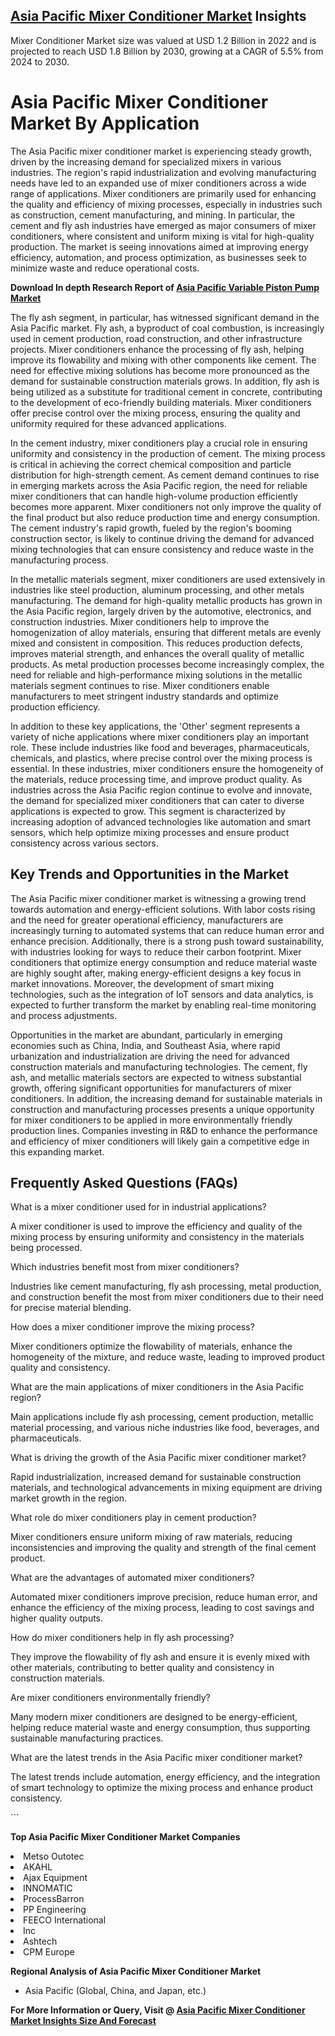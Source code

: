 <h2><a href="https://www.verifiedmarketreports.com/download-sample/?rid=417352&amp;utm_source=Github-Feb&amp;utm_medium=219" target="_blank">Asia Pacific Mixer Conditioner Market</a> Insights</h2><p>Mixer Conditioner Market size was valued at USD 1.2 Billion in 2022 and is projected to reach USD 1.8 Billion by 2030, growing at a CAGR of 5.5% from 2024 to 2030.</p><p><h1>Asia Pacific Mixer Conditioner Market By Application</h1> <p>The Asia Pacific mixer conditioner market is experiencing steady growth, driven by the increasing demand for specialized mixers in various industries. The region's rapid industrialization and evolving manufacturing needs have led to an expanded use of mixer conditioners across a wide range of applications. Mixer conditioners are primarily used for enhancing the quality and efficiency of mixing processes, especially in industries such as construction, cement manufacturing, and mining. In particular, the cement and fly ash industries have emerged as major consumers of mixer conditioners, where consistent and uniform mixing is vital for high-quality production. The market is seeing innovations aimed at improving energy efficiency, automation, and process optimization, as businesses seek to minimize waste and reduce operational costs. <p><strong>Download In depth Research Report of <a href="https://www.verifiedmarketreports.com/download-sample/?rid=236118&amp;utm_source=Pulse-Dec&amp;utm_medium=219" target="_blank">Asia Pacific Variable Piston Pump Market</a></strong></p> The fly ash segment, in particular, has witnessed significant demand in the Asia Pacific market. Fly ash, a byproduct of coal combustion, is increasingly used in cement production, road construction, and other infrastructure projects. Mixer conditioners enhance the processing of fly ash, helping improve its flowability and mixing with other components like cement. The need for effective mixing solutions has become more pronounced as the demand for sustainable construction materials grows. In addition, fly ash is being utilized as a substitute for traditional cement in concrete, contributing to the development of eco-friendly building materials. Mixer conditioners offer precise control over the mixing process, ensuring the quality and uniformity required for these advanced applications. <p>In the cement industry, mixer conditioners play a crucial role in ensuring uniformity and consistency in the production of cement. The mixing process is critical in achieving the correct chemical composition and particle distribution for high-strength cement. As cement demand continues to rise in emerging markets across the Asia Pacific region, the need for reliable mixer conditioners that can handle high-volume production efficiently becomes more apparent. Mixer conditioners not only improve the quality of the final product but also reduce production time and energy consumption. The cement industry's rapid growth, fueled by the region's booming construction sector, is likely to continue driving the demand for advanced mixing technologies that can ensure consistency and reduce waste in the manufacturing process.</p> <p>In the metallic materials segment, mixer conditioners are used extensively in industries like steel production, aluminum processing, and other metals manufacturing. The demand for high-quality metallic products has grown in the Asia Pacific region, largely driven by the automotive, electronics, and construction industries. Mixer conditioners help to improve the homogenization of alloy materials, ensuring that different metals are evenly mixed and consistent in composition. This reduces production defects, improves material strength, and enhances the overall quality of metallic products. As metal production processes become increasingly complex, the need for reliable and high-performance mixing solutions in the metallic materials segment continues to rise. Mixer conditioners enable manufacturers to meet stringent industry standards and optimize production efficiency.</p> <p>In addition to these key applications, the 'Other' segment represents a variety of niche applications where mixer conditioners play an important role. These include industries like food and beverages, pharmaceuticals, chemicals, and plastics, where precise control over the mixing process is essential. In these industries, mixer conditioners ensure the homogeneity of the materials, reduce processing time, and improve product quality. As industries across the Asia Pacific region continue to evolve and innovate, the demand for specialized mixer conditioners that can cater to diverse applications is expected to grow. This segment is characterized by increasing adoption of advanced technologies like automation and smart sensors, which help optimize mixing processes and ensure product consistency across various sectors.</p> <h2>Key Trends and Opportunities in the Market</h2> <p>The Asia Pacific mixer conditioner market is witnessing a growing trend towards automation and energy-efficient solutions. With labor costs rising and the need for greater operational efficiency, manufacturers are increasingly turning to automated systems that can reduce human error and enhance precision. Additionally, there is a strong push toward sustainability, with industries looking for ways to reduce their carbon footprint. Mixer conditioners that optimize energy consumption and reduce material waste are highly sought after, making energy-efficient designs a key focus in market innovations. Moreover, the development of smart mixing technologies, such as the integration of IoT sensors and data analytics, is expected to further transform the market by enabling real-time monitoring and process adjustments. <p>Opportunities in the market are abundant, particularly in emerging economies such as China, India, and Southeast Asia, where rapid urbanization and industrialization are driving the need for advanced construction materials and manufacturing technologies. The cement, fly ash, and metallic materials sectors are expected to witness substantial growth, offering significant opportunities for manufacturers of mixer conditioners. In addition, the increasing demand for sustainable materials in construction and manufacturing processes presents a unique opportunity for mixer conditioners to be applied in more environmentally friendly production lines. Companies investing in R&D to enhance the performance and efficiency of mixer conditioners will likely gain a competitive edge in this expanding market.</p> <h2>Frequently Asked Questions (FAQs)</h2> <p>What is a mixer conditioner used for in industrial applications?</p> <p>A mixer conditioner is used to improve the efficiency and quality of the mixing process by ensuring uniformity and consistency in the materials being processed.</p> <p>Which industries benefit most from mixer conditioners?</p> <p>Industries like cement manufacturing, fly ash processing, metal production, and construction benefit the most from mixer conditioners due to their need for precise material blending.</p> <p>How does a mixer conditioner improve the mixing process?</p> <p>Mixer conditioners optimize the flowability of materials, enhance the homogeneity of the mixture, and reduce waste, leading to improved product quality and consistency.</p> <p>What are the main applications of mixer conditioners in the Asia Pacific region?</p> <p>Main applications include fly ash processing, cement production, metallic material processing, and various niche industries like food, beverages, and pharmaceuticals.</p> <p>What is driving the growth of the Asia Pacific mixer conditioner market?</p> <p>Rapid industrialization, increased demand for sustainable construction materials, and technological advancements in mixing equipment are driving market growth in the region.</p> <p>What role do mixer conditioners play in cement production?</p> <p>Mixer conditioners ensure uniform mixing of raw materials, reducing inconsistencies and improving the quality and strength of the final cement product.</p> <p>What are the advantages of automated mixer conditioners?</p> <p>Automated mixer conditioners improve precision, reduce human error, and enhance the efficiency of the mixing process, leading to cost savings and higher quality outputs.</p> <p>How do mixer conditioners help in fly ash processing?</p> <p>They improve the flowability of fly ash and ensure it is evenly mixed with other materials, contributing to better quality and consistency in construction materials.</p> <p>Are mixer conditioners environmentally friendly?</p> <p>Many modern mixer conditioners are designed to be energy-efficient, helping reduce material waste and energy consumption, thus supporting sustainable manufacturing practices.</p> <p>What are the latest trends in the Asia Pacific mixer conditioner market?</p> <p>The latest trends include automation, energy efficiency, and the integration of smart technology to optimize the mixing process and enhance product consistency.</p> ```</p><p><strong>Top Asia Pacific Mixer Conditioner Market Companies</strong></p><div data-test-id=""><p><li>Metso Outotec</li><li> AKAHL</li><li> Ajax Equipment</li><li> INNOMATIC</li><li> ProcessBarron</li><li> PP Engineering</li><li> FEECO International</li><li> Inc</li><li> Ashtech</li><li> CPM Europe</li></p><div><strong>Regional Analysis of&nbsp;Asia Pacific Mixer Conditioner Market</strong></div><ul><li dir="ltr"><p dir="ltr">Asia Pacific (Global, China, and Japan, etc.)</p></li></ul><p><strong>For More Information or Query, Visit @&nbsp;</strong><strong><a href="https://www.verifiedmarketreports.com/product/mixer-conditioner-market/?utm_source=Github-Feb&amp;utm_medium=219" target="_blank">Asia Pacific Mixer Conditioner Market Insights Size And Forecast</a></strong></p></div><h2>&nbsp;</h2><div data-test-id="">&nbsp;</div>
